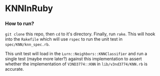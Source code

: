 # KNNInRuby

### How to run?
`git clone` this repo, then `cd` to it's directory. Finally, run `rake`. This will hook into the `Rakefile`
which will use `rspec` to run the unit test in `spec/KNN/knn_spec.rb`.

This unit test will load in the `Lurn::Neighbors::KNNClassifier` and run a single test (maybe more later?)
against this implementation to assert whether the implementation of `V3ND3774::KNN` in `lib/v3nd3774/KNN.rb`
is accurate.
